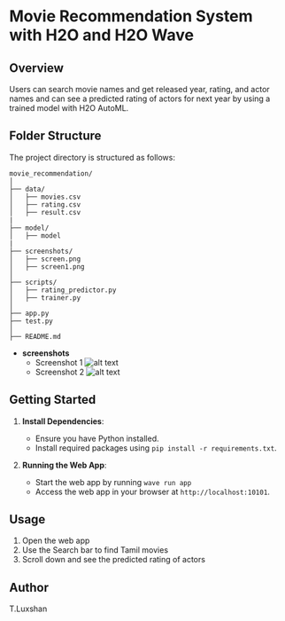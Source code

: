 # Movie Recommendation System with H2O and H2O Wave

## Overview

Users can search movie names and get released year, rating, and actor names and can see a predicted rating of actors for next year by using a trained model with H2O AutoML. 

## Folder Structure

The project directory is structured as follows:

```
movie_recommendation/
│
├── data/
│   ├── movies.csv
│   ├── rating.csv
│   ├── result.csv
|
├── model/
│   ├── model
|
├── screenshots/
│   ├── screen.png
│   ├── screen1.png
│
├── scripts/
│   ├── rating_predictor.py
│   ├── trainer.py
│
├── app.py
├── test.py
│
├── README.md
```

- **screenshots**
  - Screenshot 1
![alt text](https://raw.githubusercontent.com/Luxshan2000/movie_recommendation_project/main/screenshots/screen.png)
  - Screenshot 2
![alt text](https://raw.githubusercontent.com/Luxshan2000/movie_recommendation_project/main/screenshots/screen2.png)

## Getting Started

1. **Install Dependencies**:
   - Ensure you have Python installed.
   - Install required packages using `pip install -r requirements.txt`.


3. **Running the Web App**:
   - Start the web app by running `wave run app` 
   - Access the web app in your browser at `http://localhost:10101`.

## Usage

1. Open the web app
2. Use the Search bar to find Tamil movies
3. Scroll down and see the predicted rating of actors

## Author

T.Luxshan
